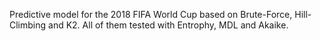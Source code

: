 Predictive model for the 2018 FIFA World Cup based on Brute-Force, Hill- Climbing and K2. All of them tested with Entrophy, MDL and Akaike.

